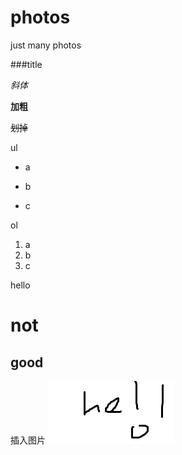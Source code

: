 # photos
just many photos

###title

*斜体*

**加粗**

~~划掉~~

ul
* a
+ b
- c

ol
1. a
2. b
3. c

hello
###

not
======

good
----


插入图片
![test](https://github.com/techHappy/photos/raw/master/test.jpg)
